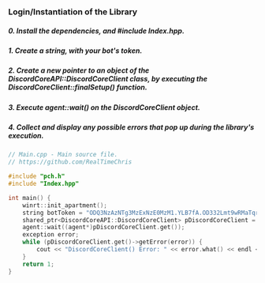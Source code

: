 ### Login/Instantiation of the Library
##### 0. Install the dependencies, and #include Index.hpp.
##### 1. Create a string, with your bot's token.
##### 2. Create a new pointer to an object of the DiscordCoreAPI::DiscordCoreClient class, by executing the DiscordCoreClient::finalSetup() function.
##### 3. Execute agent::wait() on the DiscordCoreClient object.
##### 4. Collect and display any possible errors that pop up during the library's execution.
```C++
// Main.cpp - Main source file.
// https://github.com/RealTimeChris

#include "pch.h"
#include "Index.hpp"

int main() {
    winrt::init_apartment();
    string botToken = "ODQ3NzAzNTg3MzExNzE0MzM1.YLB7fA.OD332Lmt9wRMaTqr8IhezbUc4rM";
    shared_ptr<DiscordCoreAPI::DiscordCoreClient> pDiscordCoreClient = DiscordCoreAPI::DiscordCoreClient::finalSetup(botToken);
    agent::wait((agent*)pDiscordCoreClient.get());
    exception error;
    while (pDiscordCoreClient.get()->getError(error)) {
        cout << "DiscordCoreClient() Error: " << error.what() << endl << endl;
    }
    return 1;
}
```
